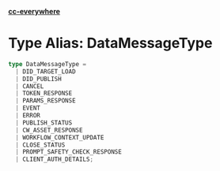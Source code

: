 [**cc-everywhere**](../../../../../index.md)

<HorizontalLine />

# Type Alias: DataMessageType

```ts
type DataMessageType = 
  | DID_TARGET_LOAD
  | DID_PUBLISH
  | CANCEL
  | TOKEN_RESPONSE
  | PARAMS_RESPONSE
  | EVENT
  | ERROR
  | PUBLISH_STATUS
  | CW_ASSET_RESPONSE
  | WORKFLOW_CONTEXT_UPDATE
  | CLOSE_STATUS
  | PROMPT_SAFETY_CHECK_RESPONSE
  | CLIENT_AUTH_DETAILS;
```
